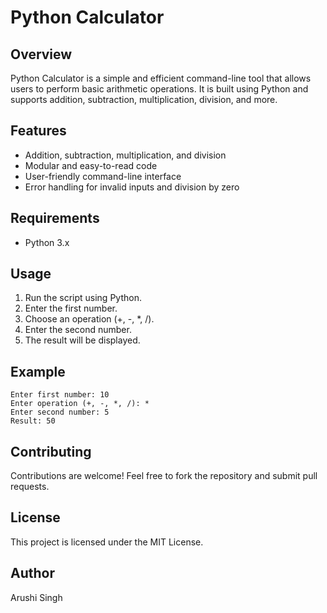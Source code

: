 # Python Calculator

## Overview
Python Calculator is a simple and efficient command-line tool that allows users to perform basic arithmetic operations. It is built using Python and supports addition, subtraction, multiplication, division, and more.

## Features
- Addition, subtraction, multiplication, and division
- Modular and easy-to-read code
- User-friendly command-line interface
- Error handling for invalid inputs and division by zero

## Requirements
- Python 3.x

## Usage
1. Run the script using Python.
2. Enter the first number.
3. Choose an operation (+, -, *, /).
4. Enter the second number.
5. The result will be displayed.

## Example
```
Enter first number: 10
Enter operation (+, -, *, /): *
Enter second number: 5
Result: 50
```

## Contributing
Contributions are welcome! Feel free to fork the repository and submit pull requests.

## License
This project is licensed under the MIT License.

## Author
Arushi Singh

